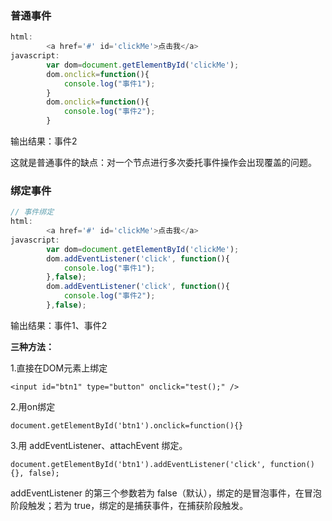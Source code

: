 ### 普通事件

```js
html:
        <a href='#' id='clickMe'>点击我</a>
javascript:
        var dom=document.getElementById('clickMe'); 
        dom.onclick=function(){
            console.log("事件1");
        }
        dom.onclick=function(){
            console.log("事件2");
        }
```

输出结果：事件2

这就是普通事件的缺点：对一个节点进行多次委托事件操作会出现覆盖的问题。

### 绑定事件

```js
// 事件绑定
html:
        <a href='#' id='clickMe'>点击我</a>
javascript:
        var dom=document.getElementById('clickMe'); 
        dom.addEventListener('click', function(){
        	console.log("事件1");
        },false);
        dom.addEventListener('click', function(){
        	console.log("事件2");
        },false);
```

输出结果：事件1、事件2

**三种方法：**

1.直接在DOM元素上绑定

```
<input id="btn1" type="button" οnclick="test();" />
```

2.用on绑定

```
document.getElementById('btn1').οnclick=function(){}
```

3.用 addEventListener、attachEvent 绑定。

```
document.getElementById('btn1').addEventListener('click', function(){}, false);
```

addEventListener 的第三个参数若为 false（默认），绑定的是冒泡事件，在冒泡阶段触发；若为 true，绑定的是捕获事件，在捕获阶段触发。
